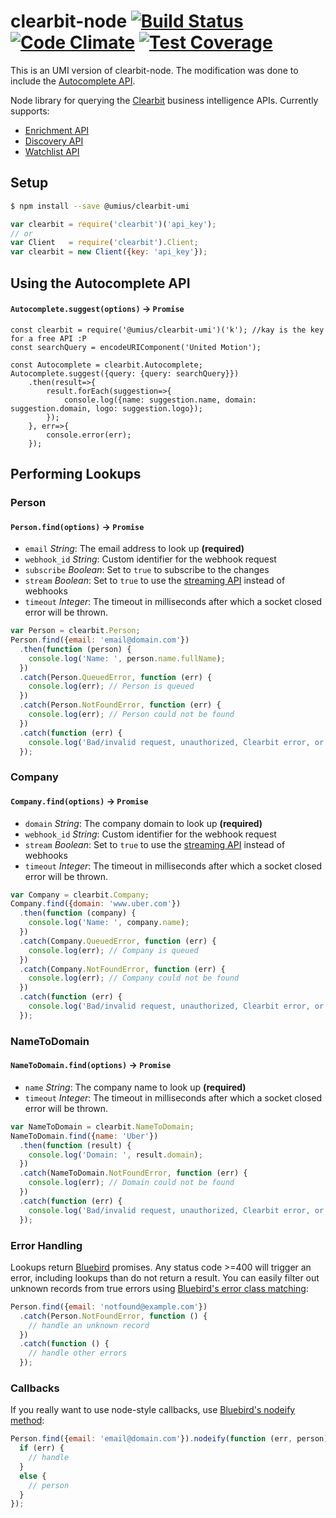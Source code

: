 clearbit-node [![Build Status](https://travis-ci.org/clearbit/clearbit-node.svg?branch=master)](https://travis-ci.org/clearbit/clearbit-node) [![Code Climate](https://codeclimate.com/github/clearbit/clearbit-node/badges/gpa.svg)](https://codeclimate.com/github/clearbit/clearbit-node) [![Test Coverage](https://codeclimate.com/github/clearbit/clearbit-node/badges/coverage.svg)](https://codeclimate.com/github/clearbit/clearbit-node)
=============

This is an UMI version of clearbit-node. The modification was done to include the 
[Autocomplete API](https://clearbit.com/docs#autocomplete-api).




Node library for querying the [Clearbit](https://clearbit.com) business intelligence APIs. Currently supports:

* [Enrichment API](https://clearbit.com/docs#enrichment-api)
* [Discovery API](https://clearbit.com/docs#discovery-api)
* [Watchlist API](https://clearbit.com/docs#watchlist-api)

## Setup
```bash
$ npm install --save @umius/clearbit-umi
```
```js
var clearbit = require('clearbit')('api_key');
// or
var Client   = require('clearbit').Client;
var clearbit = new Client({key: 'api_key'});
```

## Using the Autocomplete API

#### `Autocomplete.suggest(options)` -> `Promise`

```ecmascript 6
const clearbit = require('@umius/clearbit-umi')('k'); //kay is the key for a free API :P
const searchQuery = encodeURIComponent('United Motion');

const Autocomplete = clearbit.Autocomplete;
Autocomplete.suggest({query: {query: searchQuery}})
    .then(result=>{ 
        result.forEach(suggestion=>{
            console.log({name: suggestion.name, domain: suggestion.domain, logo: suggestion.logo});
        });
    }, err=>{
        console.error(err);
    });
```

## Performing Lookups

### Person

#### `Person.find(options)` -> `Promise`
  * `email` *String*: The email address to look up **(required)**
  * `webhook_id` *String*: Custom identifier for the webhook request
  * `subscribe` *Boolean*: Set to `true` to subscribe to the changes
  * `stream` *Boolean*: Set to `true` to use the [streaming API](https://clearbit.com/docs?shell#streaming) instead of webhooks
  * `timeout` *Integer*: The timeout in milliseconds after which a socket closed error will be thrown.

```js
var Person = clearbit.Person;
Person.find({email: 'email@domain.com'})
  .then(function (person) {
    console.log('Name: ', person.name.fullName);
  })
  .catch(Person.QueuedError, function (err) {
    console.log(err); // Person is queued
  })
  .catch(Person.NotFoundError, function (err) {
    console.log(err); // Person could not be found
  })
  .catch(function (err) {
    console.log('Bad/invalid request, unauthorized, Clearbit error, or failed request');
  });
```

### Company

#### `Company.find(options)` -> `Promise`
  * `domain` *String*: The company domain to look up **(required)**
  * `webhook_id` *String*: Custom identifier for the webhook request
  * `stream` *Boolean*: Set to `true` to use the [streaming API](https://clearbit.com/docs?shell#streaming) instead of webhooks
  * `timeout` *Integer*: The timeout in milliseconds after which a socket closed error will be thrown.

```js
var Company = clearbit.Company;
Company.find({domain: 'www.uber.com'})
  .then(function (company) {
    console.log('Name: ', company.name);
  })
  .catch(Company.QueuedError, function (err) {
    console.log(err); // Company is queued
  })
  .catch(Company.NotFoundError, function (err) {
    console.log(err); // Company could not be found
  })
  .catch(function (err) {
    console.log('Bad/invalid request, unauthorized, Clearbit error, or failed request');
  });
```

### NameToDomain

#### `NameToDomain.find(options)` -> `Promise`
  * `name` *String*: The company name to look up **(required)**
  * `timeout` *Integer*: The timeout in milliseconds after which a socket closed error will be thrown.

```js
var NameToDomain = clearbit.NameToDomain;
NameToDomain.find({name: 'Uber'})
  .then(function (result) {
    console.log('Domain: ', result.domain);
  })
  .catch(NameToDomain.NotFoundError, function (err) {
    console.log(err); // Domain could not be found
  })
  .catch(function (err) {
    console.log('Bad/invalid request, unauthorized, Clearbit error, or failed request');
  });
```

### Error Handling
Lookups return [Bluebird](https://github.com/petkaantonov/bluebird) promises. Any status code >=400 will trigger an error, including lookups than do not return a result. You can easily filter out unknown records from true errors using [Bluebird's error class matching](https://github.com/petkaantonov/bluebird/blob/master/API.md#catchfunction-errorclassfunction-predicate-function-handler---promise):

```js
Person.find({email: 'notfound@example.com'})
  .catch(Person.NotFoundError, function () {
    // handle an unknown record
  })
  .catch(function () {
    // handle other errors
  });
```

### Callbacks
If you really want to use node-style callbacks, use [Bluebird's nodeify method](https://github.com/petkaantonov/bluebird/blob/master/API.md#nodeifyfunction-callback--object-options---promise):

```js
Person.find({email: 'email@domain.com'}).nodeify(function (err, person) {
  if (err) {
    // handle
  }
  else {
    // person
  }
});
```
